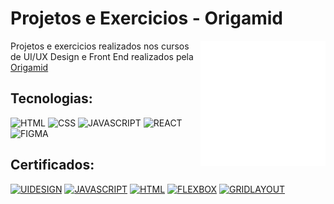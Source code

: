 # Projetos e Exercicios - Origamid

<img align="right" width="200" src="./img/origami.png">

Projetos e exercicios realizados nos cursos de UI/UX Design e Front End realizados pela [Origamid](https://www.origamid.com/)

## Tecnologias:

![HTML](https://img.shields.io/badge/html-%2320232a.svg?style=for-the-badge&logo=html5&logoColor=%e34f26)
![CSS](https://img.shields.io/badge/css-%2320232a.svg?style=for-the-badge&logo=css3&logoColor=%2361dafb)
![JAVASCRIPT](https://img.shields.io/badge/javascript-%2320232a.svg?style=for-the-badge&logo=javascript&logoColor=%)
![REACT](https://img.shields.io/badge/react-%2320232a.svg?style=for-the-badge&logo=react&logoColor=%)
![FIGMA](https://img.shields.io/badge/figma-%2320232a.svg?style=for-the-badge&logo=figma&logoColor=%ea4c1d)

## Certificados:

[![UIDESIGN](https://img.shields.io/badge/UI/DESIGN-%2320232a.svg?style=for-the-badge&logo=figma&logoColor=white)](https://www.origamid.com/certificate/fc8e015e)
[![JAVASCRIPT](https://img.shields.io/badge/JAVASCRIPT-%2320232a.svg?style=for-the-badge&logo=javascript&logoColor=white)](https://www.origamid.com/certificate/f52e923c)
[![HTML](https://img.shields.io/badge/HTML/css-%2320232a.svg?style=for-the-badge&logo=html5&logoColor=white)](https://www.origamid.com/certificate/84115b72)
[![FLEXBOX](https://img.shields.io/badge/Flexbox-%2320232a.svg?style=for-the-badge&logo=css3&logoColor=white)](https://www.origamid.com/certificate/0a6ee79f)
[![GRIDLAYOUT](https://img.shields.io/badge/Grid-%2320232a.svg?style=for-the-badge&logo=css3&logoColor=white)](https://www.origamid.com/certificate/f71786af)
